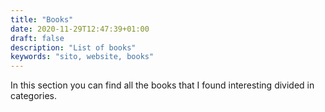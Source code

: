 ```yaml
---
title: "Books"
date: 2020-11-29T12:47:39+01:00
draft: false
description: "List of books"
keywords: "sito, website, books"
---
```


In this section you can find all the books that I found interesting divided in categories.